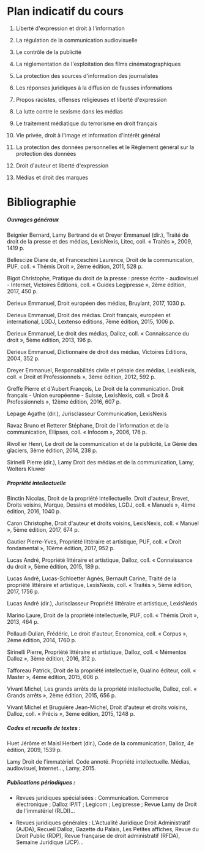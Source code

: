 # Plan indicatif du cours

1. Liberté d'expression et droit à l'information

2. La régulation de la communication audiovisuelle

3. Le contrôle de la publicité

4. La réglementation de l'exploitation des films cinématographiques

5. La protection des sources d'information des journalistes

6. Les réponses juridiques à la diffusion de fausses informations

7. Propos racistes, offenses religieuses et liberté d'expression

8. La lutte contre le sexisme dans les médias

9. Le traitement médiatique du terrorisme en droit français

10. Vie privée, droit à l'image et information d'intérêt général

11. La protection des données personnelles et le Règlement général sur la protection des données

12. Droit d'auteur et liberté d'expression

13. Médias et droit des marques

# Bibliographie

##### Ouvrages généraux

Beignier Bernard, Lamy Bertrand de et Dreyer Emmanuel \(dir.\), Traité de droit de la presse et des médias, LexisNexis, Litec, coll. « Traités », 2009, 1419 p.

Bellescize Diane de, et Franceschini Laurence, Droit de la communication, PUF, coll. « Thémis Droit », 2ème édition, 2011, 528 p.

Bigot Christophe, Pratique du droit de la presse : presse écrite - audiovisuel - Internet, Victoires Editions, coll. « Guides Legipresse », 2ème édition, 2017, 450 p.

Derieux Emmanuel, Droit européen des médias, Bruylant, 2017, 1030 p.

Derieux Emmanuel, Droit des médias. Droit français, européen et international, LGDJ, Lextenso éditions, 7ème édition, 2015, 1006 p.

Derieux Emmanuel, Le droit des médias, Dalloz, coll. « Connaissance du droit », 5ème édition, 2013, 196 p.

Derieux Emmanuel, Dictionnaire de droit des médias, Victoires Editions, 2004, 352 p.

Dreyer Emmanuel, Responsabilités civile et pénale des médias, LexisNexis, coll. « Droit et Professionnels », 3ème édition, 2012, 592 p.

Greffe Pierre et d'Aubert François, Le Droit de la communication. Droit français - Union européenne - Suisse, LexisNexis, coll. « Droit & Professionnels », 12ème édition, 2016, 607 p.

Lepage Agathe \(dir.\), Jurisclasseur Communication, LexisNexis

Ravaz Bruno et Retterer Stéphane, Droit de l'information et de la communication, Ellipses, coll. « Infocom », 2006, 176 p.

Rivollier Henri, Le droit de la communication et de la publicité, Le Génie des glaciers, 3ème édition, 2014, 238 p.

Sirinelli Pierre \(dir.\), Lamy Droit des médias et de la communication, Lamy, Wolters Kluwer

##### Propriété intellectuelle

Binctin Nicolas, Droit de la propriété intellectuelle. Droit d'auteur, Brevet, Droits voisins, Marque, Dessins et modèles, LGDJ, coll. « Manuels », 4ème édition, 2016, 1040 p.

Caron Christophe, Droit d'auteur et droits voisins, LexisNexis, coll. « Manuel », 5ème édition, 2017, 674 p.

Gautier Pierre-Yves, Propriété littéraire et artistique, PUF, coll. « Droit fondamental », 10ème édition, 2017, 952 p.

Lucas André, Propriété littéraire et artistique, Dalloz, coll. « Connaissance du droit », 5ème édition, 2015, 189 p.

Lucas André, Lucas-Schloetter Agnès, Bernault Carine, Traité de la propriété littéraire et artistique, LexisNexis, coll. « Traités », 5ème édition, 2017, 1756 p.

Lucas André \(dir.\), Jurisclasseur Propriété littéraire et artistique, LexisNexis

Marino Laure, Droit de la propriété intellectuelle, PUF, coll. « Thémis Droit », 2013, 464 p.

Pollaud-Dulian, Frédéric, Le droit d'auteur, Economica, coll. « Corpus », 2ème édition, 2014, 1760 p.

Sirinelli Pierre, Propriété littéraire et artistique, Dalloz, coll. « Mémentos Dalloz », 3ème édition, 2016, 312 p.

Tafforeau Patrick, Droit de la propriété intellectuelle, Gualino éditeur, coll. « Master », 4ème édition, 2015, 606 p.

Vivant Michel, Les grands arrêts de la propriété intellectuelle, Dalloz, coll. « Grands arrêts », 2ème édition, 2015, 656 p.

Vivant Michel et Bruguière Jean-Michel, Droit d'auteur et droits voisins, Dalloz, coll. « Précis », 3ème édition, 2015, 1248 p.

##### Codes et recueils de textes :

Huet Jérôme et Maisl Herbert \(dir.\), Code de la communication, Dalloz, 4e édition, 2009, 1539 p.

Lamy Droit de l'immatériel. Code annoté. Propriété intellectuelle. Médias, audiovisuel, Internet..., Lamy, 2015.

##### Publications périodiques :

* Revues juridiques spécialisées : Communication. Commerce électronique ; Dalloz IP/IT ; Legicom ; Legipresse ; Revue Lamy de Droit de l'immatériel \(RLDI\)...

* Revues juridiques générales : L'Actualité Juridique Droit Administratif \(AJDA\), Recueil Dalloz, Gazette du Palais, Les Petites affiches, Revue du Droit Public \(RDP\), Revue française de droit administratif \(RFDA\), Semaine Juridique \(JCP\)...



